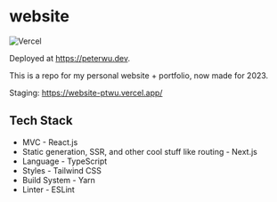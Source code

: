 # website

![Vercel](http://therealsujitk-vercel-badge.vercel.app/?app=website-ptwu)

Deployed at https://peterwu.dev.

This is a repo for my personal website + portfolio, now made for 2023.

Staging: https://website-ptwu.vercel.app/

## Tech Stack

- MVC - React.js
- Static generation, SSR, and other cool stuff like routing - Next.js
- Language - TypeScript
- Styles - Tailwind CSS
- Build System - Yarn
- Linter - ESLint
